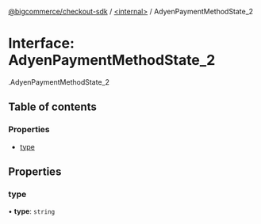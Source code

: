 [@bigcommerce/checkout-sdk](../README.md) / [<internal\>](../modules/internal_.md) / AdyenPaymentMethodState\_2

# Interface: AdyenPaymentMethodState\_2

[<internal>](../modules/internal_.md).AdyenPaymentMethodState_2

## Table of contents

### Properties

- [type](internal_.AdyenPaymentMethodState_2.md#type)

## Properties

### type

• **type**: `string`
